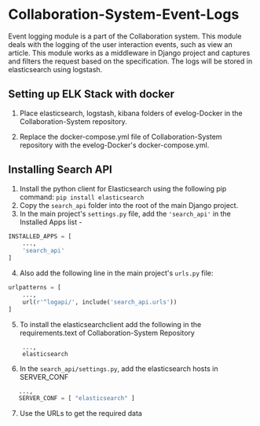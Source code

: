 # Collaboration-System-Event-Logs

<p>
Event logging module is a part of the Collaboration system. This module deals with the logging of the user interaction events, such as view an article.
This module works as a middleware in Django project and captures and filters the request based on the specification. The logs will be stored in elasticsearch using logstash.
</p>

## Setting up ELK Stack with docker

1. Place elasticsearch, logstash, kibana folders of evelog-Docker in the Collaboration-System repository.

2. Replace the docker-compose.yml file of Collaboration-System repository with the evelog-Docker's docker-compose.yml.

## Installing Search API

1. Install the python client for Elasticsearch using the following pip command:
	``` pip install elasticsearch ```
2. Copy the `search_api` folder into the root of the main Django project.
3. In the main project's `settings.py` file, add the `'search_api'` in the Installed Apps list -
```python
INSTALLED_APPS = [
    ...,
    'search_api'
]
```
4. Also add the following line in the main project's `urls.py` file:
```python
urlpatterns = [
    ...,
    url(r'^logapi/', include('search_api.urls'))
]
```
5. To install the elasticsearchclient add the following in the requirements.text of Collaboration-System Repository
```
    ...,
    elasticsearch
```
6. In the `search_api/settings.py`, add the elasticsearch hosts in SERVER_CONF 
```python
   ...,
   SERVER_CONF = [ "elasticsearch" ]
```
7. Use the URLs to get the required data
